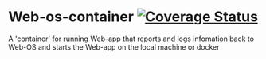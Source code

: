 # Web-os-container [![Coverage Status](https://coveralls.io/repos/Gum-Joe/Web-OS-container/badge.svg?branch=master&service=github)](https://coveralls.io/github/Gum-Joe/Web-OS-container?branch=master)
A 'container' for running Web-app that reports and logs infomation back to Web-OS and starts the Web-app on the local machine or docker
